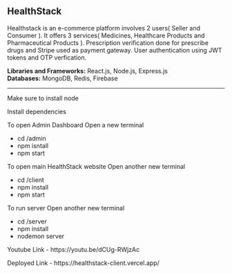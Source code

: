 <h2>HealthStack</h2>

<p>
 Healthstack is an e-commerce platform involves 2 users( Seller and Consumer ). It offers 3 services( Medicines, Healthcare Products and Pharmaceutical Products ).
 Prescription verification done for prescribe drugs and Stripe used as payment gateway. User authentication using JWT tokens and OTP verfication.
</p>

<b>Libraries and Frameworks:</b> React.js,  Node.js, Express.js
<br>
<b>Databases:</b> MongoDB, Redis, Firebase

<hr>

<p>Make sure to install node</p>
<p>Install dependencies</p>


<p>To open Admin Dashboard Open a new terminal</p>
<ul>
 <li>cd /admin </li>
 <li>npm isntall </li>
 <li>npm start </li>
</ul>

<p>To open main HealthStack website Open another new terminal</p>
<ul>
  <li>cd /client</li>
  <li>npm install</li>
  <li>npm start</li>
</ul>

<p>To run server Open another new terminal</p>
<ul>
  <li>cd /server</li>
  <li>npm install</li>
  <li>nodemon server</li>
</ul>


<p>Youtube Link - https://youtu.be/dCUg-RWjzAc </p>

<p>Deployed Link - https://healthstack-client.vercel.app/ </p>
